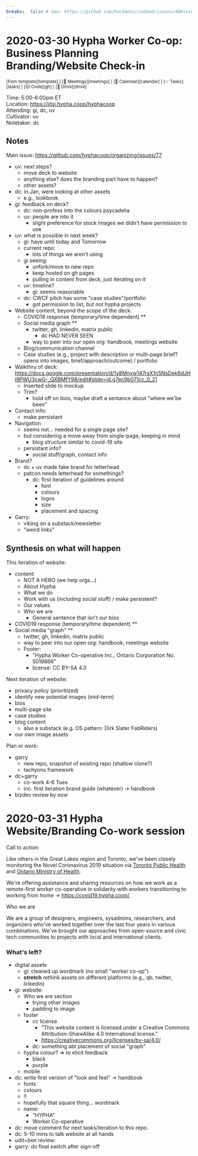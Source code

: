 ```yaml
---
breaks:  false # See: https://github.com/hackmdio/codimd/issues/40#issuecomment-172927690
---
```

# 2020-03-30 Hypha Worker Co-op: Business Planning Branding/Website Check-in 

<sup>[from template][template] | [:notebook: Meetings][meetings] | [:date: Calendar][calendar] | [:white_check_mark: Tasks][tasks] | [:cat: Code][gh] | [:open_file_folder: Drive][drive]</sup>

Time:       5:00-6:00pm ET  
Location:   https://jitsi.hypha.coop/hyphacoop  
Attending:  gi, dc, uv  
Cultivator: uv  
Notetaker:  dc

## Notes 

Main issue: https://github.com/hyphacoop/organizing/issues/77
- uv: next steps?
    - move deck to website
    - anything else? does the branding part have to happen?
    - other assets?
- dc: in Jan, were looking at other assets 
    - e.g., lookbook
- gi: feedback on deck?
    - dc: non-profess into the colours psycadelia
    - uv: people are into it
        - slight preference for stock images we didn't have permission to use
- uv: what is possible in next week?
    - gi: have until today and Tomorrow
    - current repo:
        - lots of things we aren't using 
    - gi seeing:
        - unfork/move to new repo
        - keep hosted on gh pages
        - pulling in content from deck, just iterating on it
    - uv: timeline?
        - gi: seems reasonable
    - dc: CWCF pitch has some "case studies"/portfolio
        - got permission to list, but not hypha projects
- Website content, beyond the scope of the deck:
     - COVID19 response (temporary/time dependent) **
     - Social media graph **
         - twitter, gh, linkedin, matrix public
             - dc HAD NEVER SEEN
         - way to peer into our open org: handbook, meetings website
     - Blog/communication channel
     - Case studies (e.g., project with description or multi-page brief? opens into images, brief/approach/outcome) / portfolio
- Walkthru of deck: https://docs.google.com/presentation/d/1y8Mnyw147rsX1n5NsDek6dJHl9PWU3cwG-_QXBMfY98/edit#slide=id.g7ec9b071cc_0_21
    - Inserted slide to mockup
    - Trim?
        - hold off on bios, maybe draft a sentance about "where we'be been"
- Contact info:
    - make persistant
- Navigation
    - seems not... needed for a single page site?
    - but considering a move away from single-page, keeping in mind
        - blog structure similar to covid-19 site
    - persistant info?
        - social stuff/graph, contact info
- Brand?
    - dc + uv made fake brand for letterhead
    - patcon needs letterhead for somethings?
        - dc: first iteration of guidelines around 
            - font
            - colours
            - logos
            - size
            - placement and spacing
- Garry:
    - vibing on a substack/newsletter
    - "weird links"

## Synthesis on what will happen

This iteration of website:
- content:
    - NOT A HERO (we help orgs...)
    - About Hypha
    - What we do
    - Work with us (including social stuff) / make persistent?
    - Our values
    - Who we are
        - General sentence that isn't our bios
- COVID19 response (temporary/time dependent) **
- Social media "graph" **
    - twitter, gh, linkedin, matrix public
    - way to peer into our open org: handbook, meetings website
    - Footer: 
        - "Hypha Worker Co-operative Inc., Ontario Corporation No. 5019866"
        - license: CC BY-SA 4.0

Next iteration of website:
- privacy policy (prioritized)
- identify new potential images (mid-term)
- bios
- multi-page site
- case studies 
- blog content
    - also a substack (e.g. OS pattern: Dirk Slater FabRiders)
- our own image assets

Plan or work:
- garry
    - new repo, snapshot of existing repo (shallow clone?)
    - tachyons framework
- dc+garry
    - co-work 4-6 Tues
    - inc. first iteration brand guide (whatever) -> handbook
- bizdev review by eow


# 2020-03-31 Hypha Website/Branding Co-work session

Call to action:

Like others in the Great Lakes region and Toronto, we’ve been closely monitoring the Novel Coronavirus 2019 situation via [Toronto Public Health](https://www.toronto.ca/community-people/health-wellness-care/diseases-medications-vaccines/coronavirus/) and [Ontario Ministry of Health](https://www.ontario.ca/page/2019-novel-coronavirus).

We're offering assistance and sharing resources on how we work as a remote-first worker co-operative in solidarity with workers transitioning to working from home -> https://covid19.hypha.coop/

Who we are

We are a group of designers, engineers, sysadmins, researchers, and organizers who've worked together over the last four years in various combinations. We've brought our approaches from open-source and civic tech communities to projects with local and international clients.

### What's left?

- digital assets
    - gi: cleaned up wordmark (no small "worker co-op")
    - **stretch** rethink assets on different platforms (e.g., qb, twitter, linkedin)
- gi: website:
    - Who we are section
        - trying other images
        - padding to image
    - footer
        - cc license 
            - "This website content is licensed under a Creative Commons Attribution-ShareAlike 4.0 International license."
            - https://creativecommons.org/licenses/by-sa/4.0/
        - dc: something abt placement of social "graph"
    - hypha colour? => to elicit feedback
        - black
        - purple
    - mobile
- dc: write first version of "look and feel" -> handbook
    - fonts
    - colours
    - !!
    - hopefully that square thing... wordmark
    - name:
        - "HYPHA"
        - Worker Co-operative
- dc: move comment for next tasks/iteration to this repo.
- dc: 5-10 mins to talk website at all hands
- udit+ben review:
- garry: do final switch after sign-off
